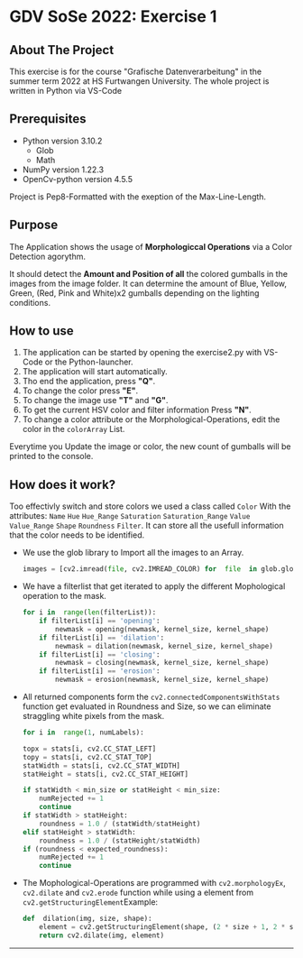 # GDV SoSe 2022: Exercise 1
## About The Project
This exercise is for the course "Grafische Datenverarbeitung" in the summer term 2022 at HS Furtwangen University.  The whole project is written in Python via VS-Code

## Prerequisites
+ Python version 3.10.2
	+ Glob
	+ Math
+ NumPy version 1.22.3
+ OpenCv-python version  4.5.5

Project is Pep8-Formatted with the exeption of the Max-Line-Length.
## Purpose
The  Application shows the usage of  **Morphologiccal Operations** via a Color Detection agorythm.

It should detect the **Amount and Position of all** the colored gumballs in the images from the image folder. It can determine the amount of Blue, Yellow, Green, (Red, Pink and White)x2 gumballs  depending on the lighting conditions.

## How to use
1. The application  can be started by opening the exercise2.py with VS-Code or the Python-launcher.
2. The application will start automatically.
3. Tho end the application, press **"Q"**.
4. To change the color press **"E"**.
5. To change the image use **"T"** and **"G"**.
6. To get the current HSV color and filter information Press **"N"**.
7. To change a color attribute or the Morphological-Operations,  edit the color in the `colorArray` List.

Everytime you Update the image or color, the new count of gumballs will be printed to the console.

## How does it work?

Too effectivly switch and store colors we used a class called `Color`
With the attributes: `Name` `Hue` `Hue_Range` `Saturation` `Saturation_Range` `Value` `Value_Range` `Shape` `Roundness` `Filter`.
It can store all the usefull information that the color needs to be identified.

+ We use the glob library to Import all the images to an Array.
	```python
	images = [cv2.imread(file, cv2.IMREAD_COLOR) for  file  in glob.glob('images\\chewing_gum_balls**.jpg')]
	```

+ We have a filterlist that get iterated to apply the different Mophological operation to the mask.
	```python
	for i in  range(len(filterList)):
		if filterList[i] == 'opening':
			newmask = opening(newmask, kernel_size, kernel_shape)
		if filterList[i] == 'dilation':
			newmask = dilation(newmask, kernel_size, kernel_shape)
		if filterList[i] == 'closing':
			newmask = closing(newmask, kernel_size, kernel_shape)
		if filterList[i] == 'erosion':
			newmask = erosion(newmask, kernel_size, kernel_shape)
	```
+ All returned components form the `cv2.connectedComponentsWithStats` function get evaluated in Roundness and Size, so we can eliminate straggling white pixels from the mask.
	```python
	for i in  range(1, numLabels):

	topx = stats[i, cv2.CC_STAT_LEFT]
	topy = stats[i, cv2.CC_STAT_TOP]
	statWidth = stats[i, cv2.CC_STAT_WIDTH]
	statHeight = stats[i, cv2.CC_STAT_HEIGHT]

	if statWidth < min_size or statHeight < min_size:
		numRejected += 1
		continue 
	if statWidth > statHeight:
		roundness = 1.0 / (statWidth/statHeight)
	elif statHeight > statWidth:
		roundness = 1.0 / (statHeight/statWidth)
	if (roundness < expected_roundness):
		numRejected += 1
		continue  
	```
+ The Mophological-Operations are programmed  with `cv2.morphologyEx`, `cv2.dilate` and `cv2.erode` function  while using a element from `cv2.getStructuringElement`Example:
	```python
	def  dilation(img, size, shape):
		element = cv2.getStructuringElement(shape, (2 * size + 1, 2 * size + 1), (size, size))
		return cv2.dilate(img, element)
	```

---

